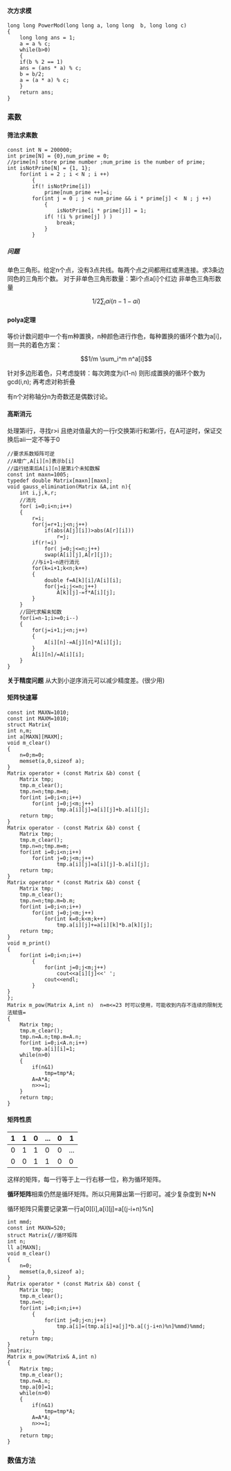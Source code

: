 #### 次方求模
```
long long PowerMod(long long a, long long  b, long long c)
{
    long long ans = 1;
    a = a % c;
    while(b>0)
    {     
    if(b % 2 == 1)
    ans = (ans * a) % c;
    b = b/2;
    a = (a * a) % c; 
    }
    return ans;
}
```
### 素数
#### 筛法求素数
```
const int N = 200000;
int prime[N] = {0},num_prime = 0;
//prime[n] store prime number ;num_prime is the number of prime;
int isNotPrime[N] = {1, 1};
	for(int i = 2 ; i < N ; i ++)
       	{
		if(! isNotPrime[i])
	 		prime[num_prime ++]=i;
		for(int j = 0 ; j < num_prime && i * prime[j] <  N ; j ++)
    		{
		      	isNotPrime[i * prime[j]] = 1;
	  		if( !(i % prime[j] ) ) 
				break;
            }
        }
```
#####  问题
单色三角形。给定n个点，没有3点共线。每两个点之间都用红或黑连接。求3条边同色的三角形个数。
对于非单色三角形数量：第i个点a[i]个红边 非单色三角形数量 
```math
1/2 \sum_i ai(n-1-ai)
```
#### polya定理
等价计数问题中一个有m种置换，n种颜色进行作色，每种置换的循环个数为a[i]，则一共的着色方案：
```math
1/m  \sum_i^m  n^a[i]
```
针对多边形着色，只考虑旋转：每次跨度为i(1-n)
则形成置换的循环个数为gcd(i,n);
再考虑对称折叠

有n个对称轴分n为奇数还是偶数讨论。

#### 高斯消元
处理第i行，寻找r>i 且绝对值最大的一行r交换第i行和第r行，在A可逆时，保证交换后aii一定不等于0
``` 
//要求系数矩阵可逆
//A增广,A[i][n]表示b[i]
//运行结束后A[i][n]是第i个未知数解
const int maxn=1005;
typedef double Matrix[maxn][maxn];
void gauss_elimination(Matrix &A,int n){
    int i,j,k,r;
    //消元
    for( i=0;i<n;i++)
    {
        r=i;
        for(j=r+1;j<n;j++)
            if(abs(A[j][i])>abs(A[r][i]))
                r=j;
        if(r!=i)
            for( j=0;j<=n;j++)
            swap(A[i][j],A[r][j]);
        //与i+1~n进行消元
        for(k=i+1;k<n;k++)
        {
            double f=A[k][i]/A[i][i];
            for(j=i;j<=n;j++)
                A[k][j]-=f*A[i][j];
        }
    }
    //回代求解未知数
    for(i=n-1;i>=0;i--)
    {
        for(j=i+1;j<n;j++)
        {
            A[i][n]-=A[j][n]*A[i][j];
        }
        A[i][n]/=A[i][i];
    }
}
```
 **关于精度问题**
从大到小逆序消元可以减少精度差。(很少用)
#### 矩阵快速幂
```
const int MAXN=1010;
const int MAXM=1010;
struct Matrix{
int n,m;
int a[MAXN][MAXM];
void m_clear()
{
    n=0;m=0;
    memset(a,0,sizeof a);
}
Matrix operator + (const Matrix &b) const {
    Matrix tmp;
    tmp.m_clear();
    tmp.n=n;tmp.m=m;
    for(int i=0;i<n;i++)
        for(int j=0;j<m;j++)
                tmp.a[i][j]=a[i][j]+b.a[i][j];
    return tmp;
}
Matrix operator - (const Matrix &b) const {
    Matrix tmp;
    tmp.m_clear();
    tmp.n=n;tmp.m=m;
    for(int i=0;i<n;i++)
        for(int j=0;j<m;j++)
                tmp.a[i][j]=a[i][j]-b.a[i][j];
    return tmp;
}
Matrix operator * (const Matrix &b) const {
    Matrix tmp;
    tmp.m_clear();
    tmp.n=n;tmp.m=b.m;
    for(int i=0;i<n;i++)
        for(int j=0;j<m;j++)
            for(int k=0;k<m;k++)
                tmp.a[i][j]+=a[i][k]*b.a[k][j];
    return tmp;
}
void m_print()
{
    for(int i=0;i<n;i++)
        {
            for(int j=0;j<m;j++)
                cout<<a[i][j]<<' ';
            cout<<endl;
        }
}
};
Matrix m_pow(Matrix A,int n)  n=m<=23 时可以使用，可能收到内存不连续的限制无法赋值=
{
    Matrix tmp;
    tmp.m_clear();
    tmp.n=A.n;tmp.m=A.n;
    for(int i=0;i<A.n;i++)
        tmp.a[i][i]=1;
    while(n>0)
    {
        if(n&1)
            tmp=tmp*A;
        A=A*A;
        n>>=1;
    }
    return tmp;
}
```
#### 矩阵性质

1  | 1 | 0 |...|0  |1
---|---|---|---|---|---
0 | 1| 1| 0| 0|...     |0
0|0|1 | 1| 0|0|...|     0

这样的矩阵，每一行等于上一行右移一位，称为循环矩阵。

**循环矩阵**相乘仍然是循环矩阵。所以只用算出第一行即可。减少复杂度到 N*N

循环矩阵只需要记录第一行a[0][i],a[i][j]=a[(j-i+n)%n]
```
int mmd;
const int MAXN=520;
struct Matrix{//循环矩阵
int n;
ll a[MAXN];
void m_clear()
{
    n=0;
    memset(a,0,sizeof a);
}
Matrix operator * (const Matrix &b) const {
    Matrix tmp;
    tmp.m_clear();
    tmp.n=n;
    for(int i=0;i<n;i++)
        {
            for(int j=0;j<n;j++)
                tmp.a[i]=(tmp.a[i]+a[j]*b.a[(j-i+n)%n]%mmd)%mmd;
        }
    return tmp;
}
}matrix;
Matrix m_pow(Matrix& A,int n)
{
    Matrix tmp;
    tmp.m_clear();
    tmp.n=A.n;
    tmp.a[0]=1;
    while(n>0)
    {
        if(n&1)
            tmp=tmp*A;
        A=A*A;
        n>>=1;
    }
    return tmp;
}
```
### 数值方法
